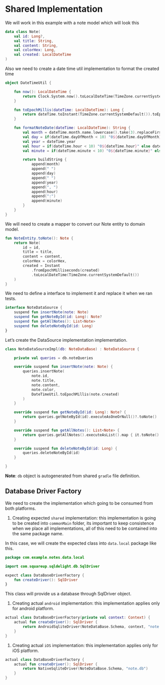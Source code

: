 # Shared Implementation

We will work in this example with a note model which will look this

```kotlin
data class Note(
    val id: Long?,
    val title: String,
    val content: String,
    val colorHex: Long,
    val created: LocalDateTime
)
```

Also we need to create a date time util implementation to format the created time

```kotlin
object DateTimeUtil {

    fun now(): LocalDateTime {
        return Clock.System.now().toLocalDateTime(TimeZone.currentSystemDefault())
    }

    fun toEpochMillis(dateTime: LocalDateTime): Long {
        return dateTime.toInstant(TimeZone.currentSystemDefault()).toEpochMilliseconds()
    }

    fun formatNoteDate(dateTime: LocalDateTime): String {
        val month = dateTime.month.name.lowercase().take(3).replaceFirstChar { it.uppercase() }
        val day = if(dateTime.dayOfMonth < 10) "0${dateTime.dayOfMonth}" else dateTime.dayOfMonth
        val year = dateTime.year
        val hour = if(dateTime.hour < 10) "0${dateTime.hour}" else dateTime.hour
        val minute = if(dateTime.minute < 10) "0${dateTime.minute}" else dateTime.minute

        return buildString {
            append(month)
            append(" ")
            append(day)
            append(" ")
            append(year)
            append(", ")
            append(hour)
            append(":")
            append(minute)
        }
    }
}
```

We will need to create a mapper to convert our Note entity to domain model.

```kotlin
fun NoteEntity.toNote(): Note {
    return Note(
        id = id,
        title = title,
        content = content,
        colorHex = colorHex,
        created = Instant
            .fromEpochMilliseconds(created)
            .toLocalDateTime(TimeZone.currentSystemDefault())
    )
}
```

We need to define a interface to implement it and replace it when we ran tests.

```kotlin
interface NoteDataSource {
    suspend fun insertNote(note: Note)
    suspend fun getNoteById(id: Long): Note?
    suspend fun getAllNotes(): List<Note>
    suspend fun deleteNoteById(id: Long)
}
```

Let’s create the DataSource implementation implementation.

```kotlin
class NoteDataSourceImpl(db: NoteDataBase) : NoteDataSource {

    private val queries = db.noteQueries

    override suspend fun insertNote(note: Note) {
        queries.insertNote(
            note.id,
            note.title,
            note.content,
            note.color,
            DateTimeUtil.toEpochMillis(note.created)
        )
    }

    override suspend fun getNoteById(id: Long): Note? {
        return queries.getNoteById(id).executeAsOneOrNull()?.toNote()
    }

    override suspend fun getAllNotes(): List<Note> {
        return queries.getAllNotes().executeAsList().map { it.toNote() }
    }

    override suspend fun deleteNoteById(id: Long) {
        queries.deleteNoteById(id)
    }

}
```

**Note**: `db` object is autogenerated from shared `gradle` file definition.

## Database Driver Factory

We need to create the implementation which going to be consumed from both platforms.

1. Creating expected `shared` implementation: this implementation is going to be created into `commonMain` folder, its important to keep consistence when we place all implementations, all of this need to be contained into the same package name.

In this case, we will create the expected class into `data.local` package like this.

```kotlin
package com.example.notes.data.local

import com.squareup.sqldelight.db.SqlDriver

expect class DataBaseDriverFactory {
    fun createDriver(): SqlDriver
}
```

This class will provide us a database through SqlDriver object.

1. Creating actual `android` implementation: this implementation applies only for android platform.

```kotlin
actual class DataBaseDriverFactory(private val context: Context) {
    actual fun createDriver(): SqlDriver {
        return AndroidSqliteDriver(NoteDataBase.Schema, context, "note.db")
    }
}
```

1. Creating actual `iOS` implementation: this implementation applies only for iOS platform.

```kotlin
actual class DataBaseDriverFactory {
    actual fun createDriver(): SqlDriver {
        return NativeSqliteDriver(NoteDataBase.Schema, "note.db")
    }
}
```